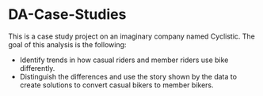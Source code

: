 # DA-Case-Studies
This is a case study project on an imaginary company named Cyclistic. The goal of this analysis is the following:
* Identify trends in how casual riders and member riders use bike differently.
* Distinguish the differences and use the story shown by the data to create solutions to convert casual bikers to member bikers.